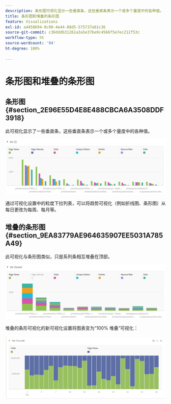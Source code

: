 ```yaml
---
description: 条形图可视化显示一些垂直条，这些垂直条表示一个或多个量度中的各种值。
title: 条形图和堆叠的条形图
feature: Visualizations
exl-id: a4458694-0c90-4e44-88d5-575737a61c36
source-git-commit: c36dddb31261a3a5e37be9c4566f5e7ec212f53c
workflow-type: ht
source-wordcount: '94'
ht-degree: 100%

---
```


# 条形图和堆叠的条形图

## 条形图 {#section_2E96E55D4E8E488CBCA6A3508DDF3918}

此可视化显示了一些垂直条，这些垂直条表示一个或多个量度中的各种值。

![](assets/bar.png)

通过可视化设置中的粒度下拉列表，可以将趋势可视化（例如折线图、条形图）从每日更改为每周、每月等。

## 堆叠的条形图 {#section_9EA83779AE964635907EE5031A785A49}

此可视化与条形图类似，只是系列条相互堆叠在顶部。

![](assets/bar-stacked.png)

堆叠的条形可视化的新可视化设置将图表变为“100% 堆叠”可视化：

![](assets/stacked_100_percent.png)
